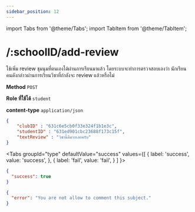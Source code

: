 ```yaml
---
sidebar_position: 12
---
```

import Tabs from '@theme/Tabs';
import TabItem from '@theme/TabItem';

# /:schoolID/add-review


ใช้เพิ่ม review ชุมนุมที่ตนเองได้ผ่านการเรียนมาแล้ว โดยระบบจะทำการตรวจสอบเองว่า นักเรียนคนดังกล่าวผ่านการเรียนวิชาที่กำลังจะ review แล้วหรือไม่

**Method** `POST`

**Role ที่ใช้ได้** `student`

**content-type** `application/json`

```json title="Request"
{
    "clubID" : "631c6e5cb0f33e324f1b1e3c",
    "studentID" : "631ed901cbc23688f173c15f",
    "textReview" : "วิชานี้ดีมากเลยครับ"
}
```

<Tabs
  groupId="type"
  defaultValue="success"
  values={[
    { label: 'success', value: 'success', },
    { label: 'fail', value: 'fail', }
  ]
}>

<TabItem value="success">

```json title="Response"
{
  "success": true
}
```
</TabItem>

<TabItem value="fail">

```json title="Response"
{
  "error": "You are not allow to comment this subject."
}
```
</TabItem>

</Tabs>


